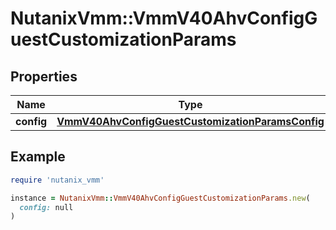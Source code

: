 # NutanixVmm::VmmV40AhvConfigGuestCustomizationParams

## Properties

| Name | Type | Description | Notes |
| ---- | ---- | ----------- | ----- |
| **config** | [**VmmV40AhvConfigGuestCustomizationParamsConfig**](VmmV40AhvConfigGuestCustomizationParamsConfig.md) |  | [optional] |

## Example

```ruby
require 'nutanix_vmm'

instance = NutanixVmm::VmmV40AhvConfigGuestCustomizationParams.new(
  config: null
)
```

